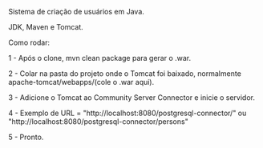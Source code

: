 Sistema de criação de usuários em Java.

JDK, Maven e Tomcat.

Como rodar: 

1 - Após o clone, mvn clean package para gerar o .war.

2 - Colar na pasta do projeto onde o Tomcat foi baixado, normalmente apache-tomcat/webapps/(cole o .war aqui).

3 - Adicione o Tomcat ao Community Server Connector e inicie o servidor.

4 - Exemplo de URL = "http://localhost:8080/postgresql-connector/" ou "http://localhost:8080/postgresql-connector/persons"

5 - Pronto.
